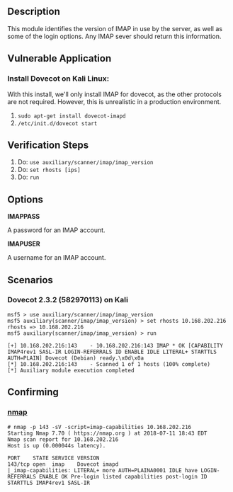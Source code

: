 ## Description

This module identifies the version of IMAP in use by the server, as well as some of the login options.
Any IMAP sever should return this information.

## Vulnerable Application

### Install Dovecot on Kali Linux:

With this install, we'll only install IMAP for dovecot, as the other protocols are not required.  However, this is unrealistic
in a production environment.

1. ```sudo apt-get install dovecot-imapd```
2. ```/etc/init.d/dovecot start```

## Verification Steps

  1. Do: `use auxiliary/scanner/imap/imap_version`
  2. Do: `set rhosts [ips]`
  3. Do: `run`

## Options

  **IMAPPASS**

  A password for an IMAP account.

  **IMAPUSER**

  A username for an IMAP account.

## Scenarios

### Dovecot 2.3.2 (582970113) on Kali

  ```
  msf5 > use auxiliary/scanner/imap/imap_version 
  msf5 auxiliary(scanner/imap/imap_version) > set rhosts 10.168.202.216
  rhosts => 10.168.202.216
  msf5 auxiliary(scanner/imap/imap_version) > run

  [+] 10.168.202.216:143    - 10.168.202.216:143 IMAP * OK [CAPABILITY IMAP4rev1 SASL-IR LOGIN-REFERRALS ID ENABLE IDLE LITERAL+ STARTTLS AUTH=PLAIN] Dovecot (Debian) ready.\x0d\x0a
  [*] 10.168.202.216:143    - Scanned 1 of 1 hosts (100% complete)
  [*] Auxiliary module execution completed
  ```
## Confirming

### [nmap](https://nmap.org/nsedoc/scripts/imap-capabilities.html)

```
# nmap -p 143 -sV -script=imap-capabilities 10.168.202.216
Starting Nmap 7.70 ( https://nmap.org ) at 2018-07-11 18:43 EDT
Nmap scan report for 10.168.202.216
Host is up (0.000044s latency).

PORT    STATE SERVICE VERSION
143/tcp open  imap    Dovecot imapd
|_imap-capabilities: LITERAL+ more AUTH=PLAINA0001 IDLE have LOGIN-REFERRALS ENABLE OK Pre-login listed capabilities post-login ID STARTTLS IMAP4rev1 SASL-IR
```
